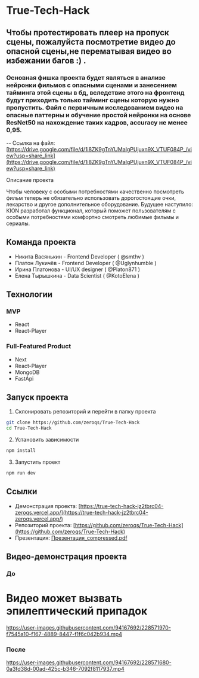 # True-Tech-Hack

## Чтобы протестировать плеер на пропуск сцены, пожалуйста посмотретие видео до опасной сцены,не перематывая видео во избежании багов :) . 

### Основная фишка проекта будет являться в анализе нейронки фильмов с опасными сценами и занесением тайминга этой сцены в бд, вследствие этого на фронтенд будут приходить только тайминг сцены которую нужно пропустить. Файл с первичным исследованием видео на опасные паттерны и обучение простой нейронки на основе ResNet50 на нахождение таких кадров, accuracy не менее 0,95.
-- Ссылка на файл: [https://drive.google.com/file/d/1i8ZK9gTnYUMaIgPUjuxn9X_VTUF084P_/view?usp=share_link](https://drive.google.com/file/d/1i8ZK9gTnYUMaIgPUjuxn9X_VTUF084P_/view?usp=share_link)

Описание проекта

Чтобы человеку с особыми потребностями качественно 
посмотреть фильм теперь не обязательно использовать 
дорогостоящие очки, лекарство и другое дополнительное 
оборудование. Будущее наступило: KION разработал 
функционал, который поможет пользователям с особыми 
потребностями комфортно смотреть любимые фильмы и 
сериалы.


## Команда проекта

- Никита Васянькин - Frontend Developer ( @smthv )
- Платон Лукичёв - Frontend Developer ( @Uglynhumble )
- Ирина Платонова - UI/UX designer ( @Platon871 )
- Елена Тырышкина - Data Scientist ( @KotoElena )

## Технологии

### MVP
- React
- React-Player

### Full-Featured Product
- Next
- React-Player
- MongoDB
- FastApi

## Запуск проекта

1. Склонировать репозиторий и перейти в папку проекта
```bash
git clone https://github.com/zeroqs/True-Tech-Hack
cd True-Tech-Hack
```

2. Установить зависимости
```bash
npm install
```

3. Запустить проект
```bash
npm run dev
```

## Ссылки

- Демонстрация проекта: [https://true-tech-hack-jz2tbrc04-zeroqs.vercel.app/](https://true-tech-hack-jz2tbrc04-zeroqs.vercel.app/)
- Репозиторий проекта: [https://github.com/zeroqs/True-Tech-Hack](https://github.com/zeroqs/True-Tech-Hack)
- Презентация: [Презентация_compressed.pdf](https://github.com/zeroqs/True-Tech-Hack/files/11102681/_compressed.pdf)

## Видео-демонстрация проекта

### До 
# Видео может вызвать эпилептический припадок
https://user-images.githubusercontent.com/94167692/228571970-f7545a10-f167-4889-8447-f1f6c042b934.mp4


### После
https://user-images.githubusercontent.com/94167692/228571680-0a3fd38d-00ad-425c-b346-7092f8117937.mp4




